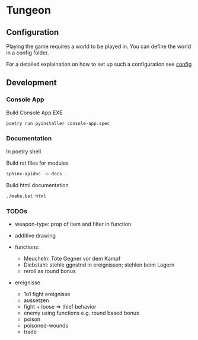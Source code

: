 # Tungeon

## Configuration

Playing the game requires a world to be played in. You can define the world in a config folder.

For a detailed explaination on how to set up such a configuration see [config](./help/instruction.md)

## Development

### Console App

Build Console App EXE

```bash
poetry run pyinstaller console-app.spec
```

### Documentation

In poetry shell

Build rst files for modules

```bash
sphinx-apidoc -o docs .
```

Build html documentation

```bash
./make.bat html
```

### TODOs

- weapon-type: prop of item and filter in function
- additive drawing

- functions:
    - Meucheln: Töte Gegner vor dem Kampf
    - Diebstahl: stehle ggnstnd in ereignissen; stehlen beim Lagern
    - reroll as round bonus

- ereignisse
    - 1o1 fight ereignisse
    - aussetzen
    - fight + loose => thief behavior
    - enemy using functions e.g. round based bonus
    - poison
    - poisoned-wounds
    - trade
